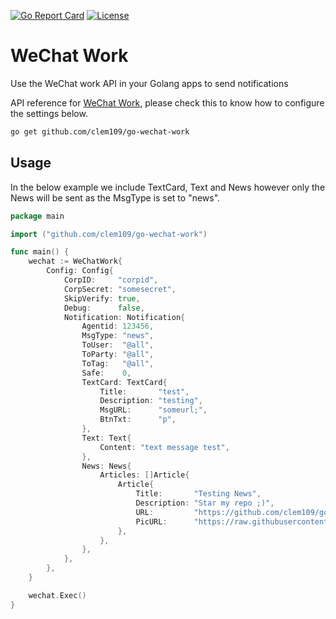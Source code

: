 [![Go Report Card](https://goreportcard.com/badge/clem109/go-wechat-work)](https://goreportcard.com/report/clem109/go-wechat-work)
[![License](https://img.shields.io/badge/License-MIT-blue.svg)](https://github.com/clem109/go-wechat-work/blob/master/LICENSE)

# WeChat Work

Use the WeChat work API in your Golang apps to send notifications

API reference for [WeChat Work](https://work.weixin.qq.com/api/doc#10167), please check this to know how to configure the settings below.

```bash
go get github.com/clem109/go-wechat-work
```

## Usage

In the below example we include TextCard, Text and News however only the News will be sent as the MsgType is set to "news".

```go
package main

import ("github.com/clem109/go-wechat-work")

func main() {
	wechat := WeChatWork{
		Config: Config{
			CorpID:     "corpid",
			CorpSecret: "somesecret",
			SkipVerify: true,
			Debug:      false,
			Notification: Notification{
				Agentid: 123456,
				MsgType: "news",
				ToUser:  "@all",
				ToParty: "@all",
				ToTag:   "@all",
				Safe:    0,
				TextCard: TextCard{
					Title:       "test",
					Description: "testing",
					MsgURL:      "someurl;",
					BtnTxt:      "p",
				},
				Text: Text{
					Content: "text message test",
				},
				News: News{
					Articles: []Article{
						Article{
							Title:       "Testing News",
							Description: "Star my repo ;)",
							URL:         "https://github.com/clem109/go-wechat-work",
							PicURL:      "https://raw.githubusercontent.com/clem109/glowing-gopher/master/gopher.jpeg",
						},
					},
				},
			},
		},
	}

	wechat.Exec()
}
```
